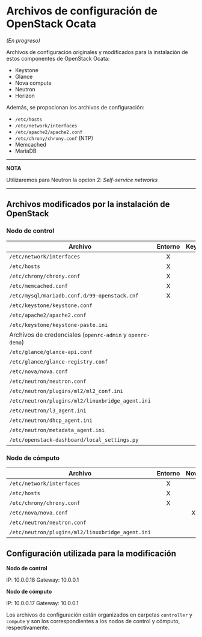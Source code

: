 # Archivos de configuración de OpenStack Ocata

_(En progreso)_

Archivos de configuración originales y modificados para la instalación de estos componentes de OpenStack Ocata:

* Keystone
* Glance
* Nova compute
* Neutron
* Horizon

Además, se propocionan los archivos de configuración:

* `/etc/hosts`
* `/etc/network/interfaces`
* `/etc/apache2/apache2.conf`
* `/etc/chrony/chrony.conf` (NTP)
* Memcached
* MariaDB

---
**NOTA**

Utilizaremos para Neutron la opcion 2: _Self-service networks_

---

## Archivos modificados por la instalación de OpenStack

### Nodo de control

| Archivo                                                   | Entorno | Keystone | Glance | Nova | Neutron | Horizon |
| ----------------------------------------------------------| :-----: | :------: | :----: | :--: | :-----: | :-----: |
| `/etc/network/interfaces`                                 | X       |          |        |      |         |         |
| `/etc/hosts`                                              | X       |          |        |      |         |         |
| `/etc/chrony/chrony.conf`                                 | X       |          |        |      |         |         |
| `/etc/memcached.conf`                                     | X       |          |        |      |         |         |
| `/etc/mysql/mariadb.conf.d/99-openstack.cnf`              | X       |          |        |      |         |         |
| `/etc/keystone/keystone.conf`                             |         | X        |        |      |         |         |
| `/etc/apache2/apache2.conf`                               |         | X        |        |      |         |         |
| `/etc/keystone/keystone-paste.ini`                        |         | X        |        |      |         |         |
| Archivos de credenciales (`openrc-admin` y `openrc-demo`) |         | X        |        |      |         |         |
| `/etc/glance/glance-api.conf`                             |         |          | X      |      |         |         |
| `/etc/glance/glance-registry.conf`                        |         |          | X      |      |         |         |
| `/etc/nova/nova.conf`                                     |         |          |        | X    | X       |         |
| `/etc/neutron/neutron.conf`                               |         |          |        |      | X       |         |
| `/etc/neutron/plugins/ml2/ml2_conf.ini`                   |         |          |        |      | X       |         |
| `/etc/neutron/plugins/ml2/linuxbridge_agent.ini`          |         |          |        |      | X       |         |
| `/etc/neutron/l3_agent.ini`                               |         |          |        |      | X       |         |
| `/etc/neutron/dhcp_agent.ini`                             |         |          |        |      | X       |         |
| `/etc/neutron/metadata_agent.ini`                         |         |          |        |      | X       |         |
| `/etc/openstack-dashboard/local_settings.py`              |         |          |        |      |         | X       |


### Nodo de cómputo

| Archivo                                                           | Entorno | Nova | Neutron |
| ------------------------------------------------------------------| :-----: | :--: | :-----: |
| `/etc/network/interfaces`                                         | X       |      |         |
| `/etc/hosts`                                                      | X       |      |         |
| `/etc/chrony/chrony.conf`                                         | X       |      |         |
| `/etc/nova/nova.conf`                                             |         | X    | X       |
| `/etc/neutron/neutron.conf`                                       |         |      | X       |
| `/etc/neutron/plugins/ml2/linuxbridge_agent.ini`                  |         |      | X       |

## Configuración utilizada para la modificación

**Nodo de control**

IP: 10.0.0.18
Gateway: 10.0.0.1

**Nodo de cómputo**

IP: 10.0.0.17
Gateway: 10.0.0.1

Los archivos de configuración están organizados en carpetas `controller` y `compute` y son los correspondientes a los nodos de control y cómputo, respectivamente.
